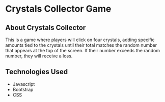 # Crystals Collector Game


## About Crystals Collector

This is a game where players will click on four crystals, adding specific amounts tied to the crystals until their total matches the random number that appears at the top of the screen. If their number exceeds the random number, they will receive a loss.


## Technologies Used

* Javascript
* Bootstrap 
* CSS

